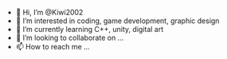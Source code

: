- 👋 Hi, I’m @Kiwi2002
- 👀 I’m interested in coding, game development, graphic design
- 🌱 I’m currently learning C++, unity, digital art
- 💞️ I’m looking to collaborate on ...
- 📫 How to reach me ...

<!---
Kiwi2002/Kiwi2002 is a ✨ special ✨ repository because its `README.md` (this file) appears on your GitHub profile.
You can click the Preview link to take a look at your changes.
--->
